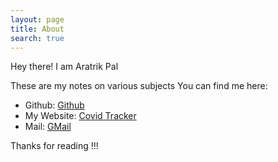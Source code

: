 ```yaml
---
layout: page
title: About
search: true
---
```


<p class="message">
  Hey there! I am Aratrik Pal
</p>

These are my notes on various subjects
You can find me here:

* Github: [Github](https://github.com/AP2008)
* My Website: [Covid Tracker](https://thunder2020.pythonanywhere.com)
* Mail: [GMail](mailto:aratrik.pal@gmail.com)

Thanks for reading !!!
